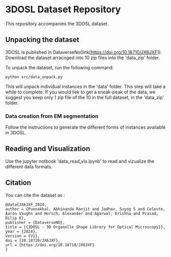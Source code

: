 # 3DOSL Dataset Repository

This repository accompanies the 3DOSL dataset.



## Unpacking the dataset
3DOSL is published in DataverseNo(link[https://doi.org/10.18710/JX6JXF]). 
Download the dataset arracnged into 10 zip files into the 'data_zip' folder.  

To unpack the dataset, run the following command:

```
python src/data_unpack.py
```
This will unpack individual instances in the 'data' folder. This step will take a while to complete. If you would liek to get a sneak-peak of the data, we suggest you keep only 1 zip file of the 10 in the full dataset, in the 'data_zip' folder. 

### Data creation from EM segmentation
Follow the instructions to generate the different forms of instances available in 3DOSL. 

## Reading and Visualization
Use the jupyter notbook 'data_read_vis.ipynb' to read and vizualize the different data formats. 



## Citation
You can cite the dataset as : 
```
@data{JX6JXF_2024,
author = {Punnakkal, Abhinanda Ranjit and Jadhav, Suyog S and Celeste, Aaron Vaughn and Horsch, Alexander and Agarwal, Krishna and Prasad, Dilip K},
publisher = {DataverseNO},
title = {{3DOSL - 3D Organelle Shape Library for Optical Microscopy}},
year = {2024},
version = {V1},
doi = {10.18710/JX6JXF},
url = {https://doi.org/10.18710/JX6JXF}
}
```